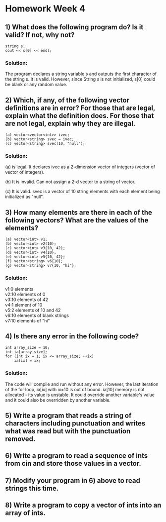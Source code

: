 # Homework Week 4

## 1) What does the following program do? Is it valid? If not, why not?

    string s;
    cout << s[0] << endl;

### Solution:
The program declares a string variable s and outputs the first character of the string s.  It is valid.  However, since String s is not initialized, s[0] could be blank or any random value.

## 2) Which, if any, of the following vector definitions are in error? For those that are legal, explain what the definition does. For those that are not legal, explain why they are illegal.

    (a) vector<vector<int>> ivec;
    (b) vector<string> svec = ivec;
    (c) vector<string> svec(10, "null");

### Solution:

(a) is legal.  It declares ivec as a 2-dimension vector of integers (vector of vector of integers).

(b) It is invalid.  Can not assign a 2-d vector to a string of vector.

(c) It is valid.  svec is a vector of 10 string elements with each element being initialized as "null".


## 3) How many elements are there in each of the following vectors? What are the values of the elements?

    (a) vector<int> v1; 
    (b) vector<int> v2(10);
    (c) vector<int> v3(10, 42);
    (d) vector<int> v4{10};
    (e) vector<int> v5{10, 42}; 
    (f) vector<string> v6{10};
    (g) vector<string> v7{10, "hi"};

### Solution:

v1:0 elements  
v2:10 elements of 0  
v3:10 elements of 42  
v4:1 element of 10  
v5:2 elements of 10 and 42   
v6:10 elements of blank strings  
v7:10 elements of "hi"  


## 4) Is there any error in the following code? 

    int array_size = 10;
    int ia[array_size];
    for (int ix = 1; ix <= array_size; ++ix)
        ia[ix] = ix;

### Solution:

The code will compile and run without any error.  However, the last iteration of the for loop, ia[ix] with ix=10 is out of bound. ia[10] memory is not allocated - its value is unstable.  It could override another variable's value and it could also be overridden by another variable.   

## 5) Write a program that reads a string of characters including punctuation and writes what was read but with the punctuation removed.

## 6) Write a program to read a sequence of ints from cin and store those values in a vector.

## 7) Modify your program in 6) above to read strings this time.

## 8) Write a program to copy a vector of ints into an array of ints.